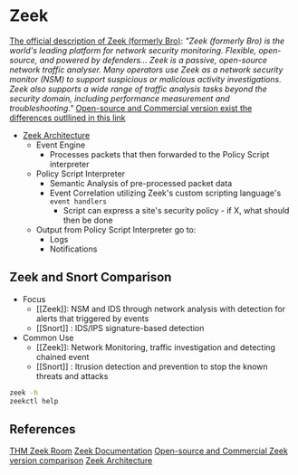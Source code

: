# Zeek

[The official description of Zeek (formerly Bro)](https://docs.zeek.org/en/master/about.html): *"Zeek (formerly Bro) is the world's leading platform for network security monitoring. Flexible, open-source, and powered by defenders... Zeek is a passive, open-source network traffic analyser. Many operators use Zeek as a network security monitor (NSM) to support suspicious or malicious activity investigations. Zeek also supports a wide range of traffic analysis tasks beyond the security domain, including performance measurement and troubleshooting."* [Open-source and Commercial version exist the differences outllined in this link](https://corelight.com/products/compare-to-open-source-zeek?hsLang=en)

- [Zeek Architecture](https://docs.zeek.org/en/master/about.html#architecture)
	- Event Engine
		- Processes packets that then forwarded to the Policy Script interpreter
	- Policy Script Interpreter
		- Semantic Analysis of pre-processed packet data
		- Event Correlation utilizing Zeek's custom scripting language's `event handlers`
			- Script can express a site's security policy  - if X, what should then be done
	- Output from Policy Script Interpreter go to:
		- Logs
		- Notifications

## Zeek and Snort Comparison

- Focus 
	- [[Zeek]]: NSM and IDS through network analysis with detection for alerts that triggered by events 
	- [[Snort]] : IDS/IPS signature-based detection 
- Common Use  
	- [[Zeek]]: Network Monitoring, traffic investigation and detecting chained event
	- [[Snort]] : Itrusion detection and prevention to stop the known threats and attacks

```bash
zeek -h
zeekctl help
```

## References

[THM Zeek Room](https://tryhackme.com/room/zeekbro)
[Zeek Documentation](https://docs.zeek.org/en/master/about.html)
[Open-source and Commercial Zeek version comparison](https://corelight.com/products/compare-to-open-source-zeek?hsLang=en)
[Zeek Architecture](https://docs.zeek.org/en/master/about.html#architecture)